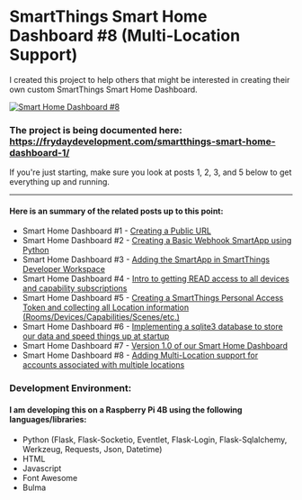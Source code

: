 # SmartThings Smart Home Dashboard #8 (Multi-Location Support)
I created this project to help others that might be interested in creating their own custom SmartThings Smart Home Dashboard.

[![Smart Home Dashboard #8](https://i2.wp.com/frydaydevelopment.com/wp-content/uploads/2021/10/SHD-Multi-Home.png?w=288&ssl=1 "Smart Home Dashboard - Multi-Location Support")](https://frydaydevelopment.com/smartthings-smart-home-dashboard-8/)

### The project is being documented here:  https://frydaydevelopment.com/smartthings-smart-home-dashboard-1/
If you're just starting, make sure you look at posts 1, 2, 3, and 5 below to get everything up and running.

***
#### Here is an summary of the related posts up to this point:

- Smart Home Dashboard #1 - [Creating a Public URL](https://frydaydevelopment.com/smartthings-smart-home-dashboard-1/)
- Smart Home Dashboard #2 - [Creating a Basic Webhook SmartApp using Python](https://frydaydevelopment.com/smartthings-smart-home-dashboard-2/)
- Smart Home Dashboard #3 - [Adding the SmartApp in SmartThings Developer Workspace](https://frydaydevelopment.com/smartthings-smart-home-dashboard-3/)
- Smart Home Dashboard #4 - [Intro to getting READ access to all devices and capability subscriptions](https://frydaydevelopment.com/smartthings-smart-home-dashboard-4/)
- Smart Home Dashboard #5 - [Creating a SmartThings Personal Access Token and collecting all Location information (Rooms/Devices/Capabilities/Scenes/etc.)](https://frydaydevelopment.com/smartthings-smart-home-dashboard-5/)
- Smart Home Dashboard #6 - [Implementing a sqlite3 database to store our data and speed things up at startup](https://frydaydevelopment.com/smartthings-smart-home-dashboard-6/)
- Smart Home Dashboard #7 - [Version 1.0 of our Smart Home Dashboard](https://frydaydevelopment.com/smartthings-smart-home-dashboard-7/)
- Smart Home Dashboard #8 - [Adding Multi-Location support for accounts associated with multiple locations](https://frydaydevelopment.com/smartthings-smart-home-dashboard-8/)


### Development Environment:
#### I am developing this on a Raspberry Pi 4B using the following languages/libraries:
- Python (Flask, Flask-Socketio, Eventlet, Flask-Login, Flask-Sqlalchemy, Werkzeug, Requests, Json, Datetime)
- HTML
- Javascript
- Font Awesome
- Bulma
	
